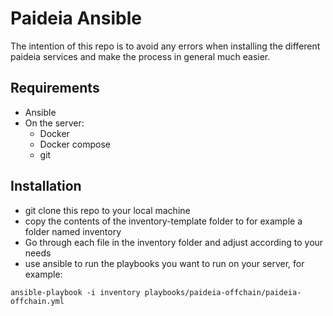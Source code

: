 # Paideia Ansible

The intention of this repo is to avoid any errors when installing the different paideia services and make the process in general much easier.

## Requirements
- Ansible
- On the server:
  - Docker
  - Docker compose
  - git

## Installation
- git clone this repo to your local machine
- copy the contents of the inventory-template folder to for example a folder named inventory
- Go through each file in the inventory folder and adjust according to your needs
- use ansible to run the playbooks you want to run on your server, for example:

```
ansible-playbook -i inventory playbooks/paideia-offchain/paideia-offchain.yml
```
